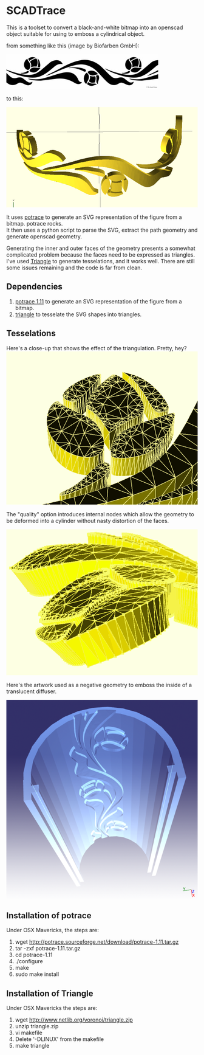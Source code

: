 SCADTrace
=========

This is a toolset to convert a black-and-white bitmap into an
openscad object suitable for using to emboss a cylindrical object.

from something like this (image by Biofarben GmbH):

![Source Image](https://raw.githubusercontent.com/guyc/scadtrace/master/artwork.jpg)

to this:

![Geometry](https://raw.githubusercontent.com/guyc/scadtrace/master/artwork-projected2.png)

It uses [potrace](http://potrace.sourceforge.net/) to generate an SVG representation of the figure from a bitmap.  potrace rocks.  
It then uses a python script to parse the SVG, extract the path geometry and generate openscad geometry.

Generating the inner and outer faces of the geometry presents a somewhat complicated
problem because the faces need to be expressed as triangles.
I've used [Triangle](http://www.cs.cmu.edu/~quake/triangle.html) to generate
tesselations, and it works well.  There are still some issues remaining
and the code is far from clean.

Dependencies
------------
 1. [potrace 1.11](http://potrace.sourceforge.net/) to generate an SVG representation of the figure from a bitmap.
 2. [triangle](http://www.cs.cmu.edu/~quake/triangle.html) to tesselate the SVG shapes into triangles.

Tesselations
------------
Here's a close-up that shows the effect of the triangulation.  Pretty, hey?
![Quality Tesselation](https://raw.githubusercontent.com/guyc/scadtrace/master/artwork-tesselated.png)

The "quality" option introduces internal nodes which allow the geometry to
be deformed into a cylinder without nasty distortion of the faces.

![Quality Tesselation Projected](https://raw.githubusercontent.com/guyc/scadtrace/master/artwork-tesselated-projected.png)

Here's the artwork used as a negative geometry to emboss the inside of a
translucent diffuser.

![Translucent Embossed Diffuser](https://raw.githubusercontent.com/guyc/scadtrace/master/artwork-embossed-lens.png)

Installation of potrace
-----------------------
Under OSX Mavericks, the steps are:
 1. wget http://potrace.sourceforge.net/download/potrace-1.11.tar.gz
 2. tar -zxf potrace-1.11.tar.gz
 3. cd potrace-1.11
 4. ./configure
 5. make
 6. sudo make install

Installation of Triangle
------------------------
Under OSX Mavericks the steps are:
 1. wget http://www.netlib.org/voronoi/triangle.zip
 2. unzip triangle.zip
 3. vi makefile
 4. Delete '-DLINUX' from the makefile
 5. make triangle


